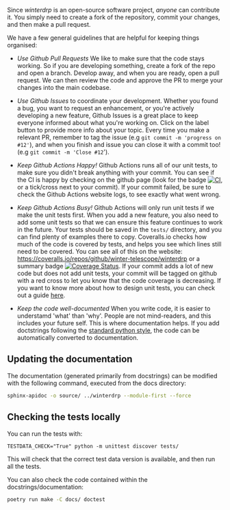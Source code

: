 Since _winterdrp_ is an open-source software project, *anyone* can contribute it. You simply need to create a fork of the repository, commit your changes, and then make a pull request.

We have a few general guidelines that are helpful for keeping things organised:

* *Use Github Pull Requests* We like to make sure that the code stays working. So if you are developing something, create a fork of the repo and open a branch. Develop away, and when you are ready, open a pull request. We can then review the code and approve the PR to merge your changes into the main codebase. 

* *Use Github Issues* to coordinate your development. Whether you found a bug, you want to request an enhancement, or you're actively developing a new feature, Github Issues is a great place to keep everyone informed about what you're working on. Click on the label button to provide more info about your topic. Every time you make a relevant PR, remember to tag the issue (e.g `git commit -m 'progress on #12'`), and when you finish and issue you can close it with a commit too! (e.g `git commit -m 'Close #12`').

* *Keep Github Actions Happy!* Github Actions runs all of our unit tests, to make sure you didn't break anything with your commit. You can see if the CI is happy by checking on the github page (look for the badge [![CI](https://github.com/winter-telescope/winterdrp/actions/workflows/continous_integration.yml/badge.svg)](https://github.com/winter-telescope/winterdrp/actions/workflows/continous_integration.yml), or a tick/cross next to your commit). If your commit failed, be sure to check the Github Actions website logs, to see exactly what went wrong.

* *Keep Github Actions Busy!* Github Actions will only run unit tests if we make the unit tests first. When you add a new feature, you also need to add some unit tests so that we can ensure this feature continues to work in the future. Your tests should be saved in the `tests/` directory, and you can find plenty of examples there to copy. Coveralls.io checks how much of the code is covered by tests, and helps you see which lines still need to be covered. You can see all of this on the website: https://coveralls.io/repos/github/winter-telescope/winterdrp or a summary badge [![Coverage Status](https://coveralls.io/repos/github/winter-telescope/winterdrp/badge.svg?branch=main)](https://coveralls.io/github/winter-telescope/winterdrp?branch=main). If your commit adds a lot of new code but does not add unit tests, your commit will be tagged on github with a red cross to let you know that the code coverage is decreasing. If you want to know more about how to design unit tests, you can check out a guide [here](https://medium.com/swlh/introduction-to-unit-testing-in-python-using-unittest-framework-6faa06cc3ee1).

* *Keep the code well-documented* When you write code, it is easier to understamd 'what' than 'why'. People are not mind-readers, and this includes your future self. This is where documentation helps. If you add doctstrings following the [standard python style](https://peps.python.org/pep-0287/), the code can be automatically converted to documentation.

## Updating the documentation

The documentation (generated primarily from docstrings) can be modified with the following command, executed from the docs directory:

```bash
sphinx-apidoc -o source/ ../winterdrp --module-first --force
```

## Checking the tests locally

You can run the tests with:

```TESTDATA_CHECK="True" python -m unittest discover tests/```

This will check that the correct test data version is available, and then run all the tests.

You can also check the code contained within the docstrings/documentation:

```bash
poetry run make -C docs/ doctest
```